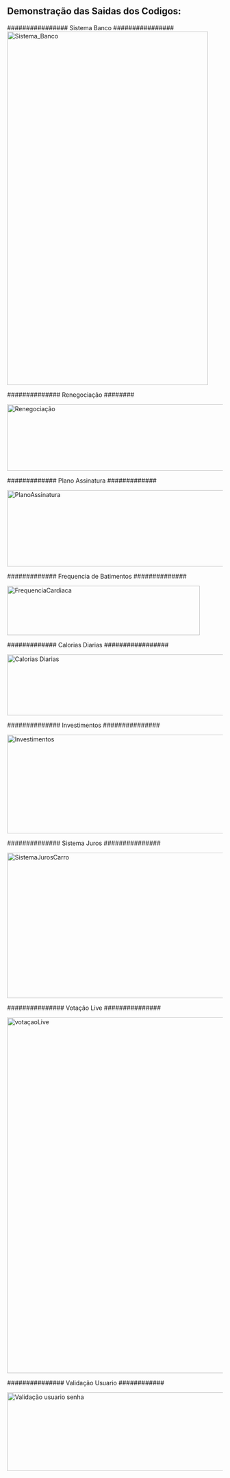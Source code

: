<h2>Demonstração das Saidas dos Codigos:</h2>  
################ Sistema Banco ################
<img width="469" height="824" alt="Sistema_Banco" src="https://github.com/user-attachments/assets/eec32a84-364d-4a47-ac32-cd3826f5be7b" />

<p>############## Renegociação ########</p>  
<img width="737" height="155" alt="Renegociação" src="https://github.com/user-attachments/assets/bacd0e93-fb5f-40e6-9870-bd3ad56c3c85" />
<p>############# Plano Assinatura #############</p>  
<img width="678" height="178" alt="PlanoAssinatura" src="https://github.com/user-attachments/assets/c2d78666-9739-45ad-a8c2-2f0cbb0e43e6" />
<p>############# Frequencia de Batimentos ##############</p>  
<img width="450" height="115" alt="FrequenciaCardiaca" src="https://github.com/user-attachments/assets/04989d1e-1c6f-4bc8-8db6-01219b7c72fc" />
<p>############# Calorias Diarias #################</p>  
<img width="719" height="142" alt="Calorias Diarias" src="https://github.com/user-attachments/assets/95560b10-b8e9-4e65-863a-d80cd7c50f7c" />
<p>############## Investimentos ###############</p>
<img width="739" height="230" alt="Investimentos" src="https://github.com/user-attachments/assets/a4ad2879-d401-465b-b64b-bd6a470519a0" />
<p>############## Sistema Juros ###############</p>  
<img width="946" height="339" alt="SistemaJurosCarro" src="https://github.com/user-attachments/assets/2ff8b2f6-01ae-4ca2-a712-f5f622d1621d" />
<p>############### Votação Live ###############</p>  
<img width="602" height="829" alt="votaçaoLive" src="https://github.com/user-attachments/assets/b2be03d0-29ce-4b60-a98f-27bc466e01d5" />
<p>############### Validação Usuario ############</p>  
<img width="939" height="183" alt="Validação usuario senha" src="https://github.com/user-attachments/assets/6eac05ea-fe70-4700-a53d-fdb7f5128985" />



